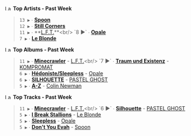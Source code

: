 <!--START_LASTFM_ARTISTS:{"period": "7day", "rows": 5}-->
<a href="https://last.fm" target="_blank"><img src="https://user-images.githubusercontent.com/17434202/215290617-e793598d-d7c9-428f-9975-156db1ba89cc.svg" alt="Last.fm Logo" width="18" height="13"/></a> **Top Artists - Past Week**

> `13 ▶️` ∙ **[Spoon](https://www.last.fm/music/Spoon)**<br/>
> `12 ▶️` ∙ **[Still Corners](https://www.last.fm/music/Still+Corners)**<br/>
> `11 ▶️` ∙ **[L.F.T.](https://www.last.fm/music/L.F.T.)**<br/>
> `8 ▶️` ∙ **[Opale](https://www.last.fm/music/Opale)**<br/>
> `7 ▶️` ∙ **[Le Blonde](https://www.last.fm/music/Le+Blonde)**<br/>
<!--END_LASTFM_ARTISTS-->

<!--START_LASTFM_ALBUMS:{"period": "7day", "rows": 5}-->
<a href="https://last.fm" target="_blank"><img src="https://user-images.githubusercontent.com/17434202/215290617-e793598d-d7c9-428f-9975-156db1ba89cc.svg" alt="Last.fm Logo" width="18" height="13"/></a> **Top Albums - Past Week**

> `11 ▶️` ∙ **[Minecrawler](https://www.last.fm/music/L.F.T./Minecrawler)** - [L.F.T.](https://www.last.fm/music/L.F.T.)<br/>
> `7 ▶️` ∙ **[Traum und Existenz](https://www.last.fm/music/KOMPROMAT/Traum+und+Existenz)** - [KOMPROMAT](https://www.last.fm/music/KOMPROMAT)<br/>
> `6 ▶️` ∙ **[Hédoniste/Sleepless](https://www.last.fm/music/Opale/H%C3%A9doniste%2FSleepless)** - [Opale](https://www.last.fm/music/Opale)<br/>
> `6 ▶️` ∙ **[SILHOUETTE](https://www.last.fm/music/PASTEL+GHOST/SILHOUETTE)** - [PASTEL GHOST](https://www.last.fm/music/PASTEL+GHOST)<br/>
> `5 ▶️` ∙ **[A-Z](https://www.last.fm/music/Colin+Newman/A-Z)** - [Colin Newman](https://www.last.fm/music/Colin+Newman)<br/>
<!--END_LASTFM_ALBUMS-->

<!--START_LASTFM_TRACKS:{"period": "7day", "rows": 5}-->
<a href="https://last.fm" target="_blank"><img src="https://user-images.githubusercontent.com/17434202/215290617-e793598d-d7c9-428f-9975-156db1ba89cc.svg" alt="Last.fm Logo" width="18" height="13"/></a> **Top Tracks - Past Week**

> `11 ▶️` ∙ **[Minecrawler](https://www.last.fm/music/L.F.T./_/Minecrawler)** - [L.F.T.](https://www.last.fm/music/L.F.T.)<br/>
> `6 ▶️` ∙ **[Silhouette](https://www.last.fm/music/PASTEL+GHOST/_/Silhouette)** - [PASTEL GHOST](https://www.last.fm/music/PASTEL+GHOST)<br/>
> `5 ▶️` ∙ **[I Break Stallions](https://www.last.fm/music/Le+Blonde/_/I+Break+Stallions)** - [Le Blonde](https://www.last.fm/music/Le+Blonde)<br/>
> `5 ▶️` ∙ **[Sleepless](https://www.last.fm/music/Opale/_/Sleepless)** - [Opale](https://www.last.fm/music/Opale)<br/>
> `5 ▶️` ∙ **[Don't You Evah](https://www.last.fm/music/Spoon/_/Don%27t+You+Evah)** - [Spoon](https://www.last.fm/music/Spoon)<br/>
<!--END_LASTFM_TRACKS-->
